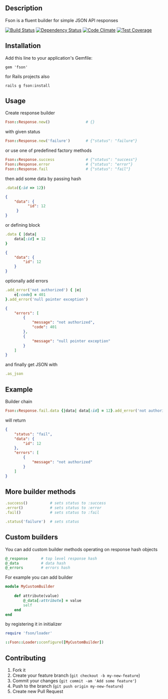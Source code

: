 ## Description

Fson is a fluent builder for simple JSON API responses

[![Build Status](https://travis-ci.org/mkluczny/fson.svg?branch=develop)](https://travis-ci.org/mkluczny/fson)
[![Dependency Status](https://gemnasium.com/mkluczny/fson.svg)](https://gemnasium.com/mkluczny/fson)
[![Code Climate](https://codeclimate.com/github/mkluczny/fson/badges/gpa.svg)](https://codeclimate.com/github/mkluczny/fson)
[![Test Coverage](https://codeclimate.com/github/mkluczny/fson/badges/coverage.svg)](https://codeclimate.com/github/mkluczny/fson/coverage)

## Installation

Add this line to your application's Gemfile:

    gem 'fson'

for Rails projects also
 
    rails g fson:install
    
## Usage

Create response builder

```ruby
Fson::Response.new()                # {}
```
    
with given status

```ruby
Fson::Response.new('failure')       # {"status": "failure"}
```
    
or use one of predefined factory methods

```ruby
Fson::Response.success              # {"status": "success"}
Fson::Response.error                # {"status": "error"}
Fson::Response.fail                 # {"status": "fail"}
```
    
then add some data by passing hash

```ruby
.data({:id => 12})                  
```

```json
{
    "data": {
          "id": 12
     }
}
```
    
or defining block

```ruby
.data { |data|
    data[:id] = 12
}                                   
```

```json
{
    "data": {
        "id": 12
    }
}
```
    
optionally add errors

```ruby
.add_error('not authorized') { |e| 
    e[:code] = 401
}.add_error('null pointer exception')
```

```json
{ 
    "errors": [
        {
            "message": "not authorized",
            "code": 401
        },
        {
            "message": "null pointer exception"
        }
    ]
}
```
    
and finally get JSON with

```ruby
.as_json
```
    
## Example

Builder chain

```ruby
Fson::Response.fail.data {|data| data[:id] = 12}.add_error('not authorized').as_json
```
    
will return

```json
{
    "status": "fail", 
    "data": {
        "id": 12
    },
    "errors": [
        {
            "message": "not authorized"
        }
    ]
}
```    

## More builder methods

```ruby
.success()          # sets status to :success
.error()            # sets status to :error
.fail()             # sets status to :fail

.status('failure')  # sets status
```



## Custom builders

You can add custom builder methods operating on response hash objects

```ruby
@_response      # top level response hash
@_data          # data hash
@_errors        # errors hash
```

For example you can add builder

```ruby
module MyCustomBuilder
    
    def attribute(value)
        @_data[:attribute] = value
        self
    end
end
```

by registering it in initializer
 
```ruby
require 'fson/loader'

::Fson::Loader::configure([MyCustomBuilder])
```
    
## Contributing

1. Fork it
2. Create your feature branch (`git checkout -b my-new-feature`)
3. Commit your changes (`git commit -am 'Add some feature'`)
4. Push to the branch (`git push origin my-new-feature`)
5. Create new Pull Request